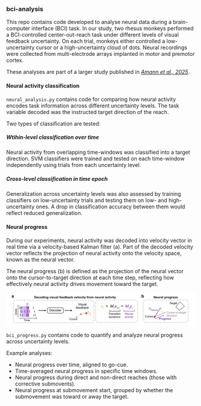 ### bci-analysis

This repo contains code developed to analyse neural data during a  brain-computer interface (BCI) task. In our study, two rhesus monkeys performed a BCI-controlled center-out-reach task under different levels of visual feedback uncertainty. On each trial, monkeys either controlled a low-uncertainty cursor or a high-uncertainty cloud of dots. Neural recordings were collected from multi-electrode arrays implanted in motor and premotor cortex. 

These analyses are part of a larger study published in <a href="https://www.nature.com/articles/s41467-025-58738-x" target="_blank">*Amann et al., 2025*</a>.




#### Neural activity classification

`neural_analysis.py` contains code for comparing how neural activity encodes task information across different uncertainty levels. The task variable decoded was the instructed target direction of the reach. 

Two types of classification are tested:

##### Wtihin-level classification over time
Neural activity from overlapping time-windows was classified into a target direction. SVM classifiers were trained and tested on each time-window independently using trials from each uncertainty level.

##### Cross-level classification in time epoch
Generalization across uncertainty levels was also assessed by training classifiers on low-uncertainty trials and testing them on low- and high-uncertainty ones. A drop in classification accuracy between them would reflect reduced generalization.



#### Neural progress

During our experiments, neural activity was decoded into velocity vector in real time via a velocity-based Kalman filter (a). Part of the decoded velocity vector reflects the projection of neural activity onto the velocity space, known as the neural vector. 

The neural progress (b) is defined as the projection of the neural vector onto the cursor-to-target direction at each time step, reflecting how effectively neural activity drives movement toward the target.

<p align="left">
  <img src="images/bci_gh.png" width="700" />
</p>

`bci_progress.py` contains code to quantify and analyze neural progress across uncertainty levels. 

Example analyses:
- Neural progress over time, aligned to go-cue.
- Time-averaged neural progress in specific time windows.
- Neural progress during direct and non-direct reaches (those with corrective submovents).
- Neural progress at submovement start, grouped by whether the submovement was toward or away the target.

